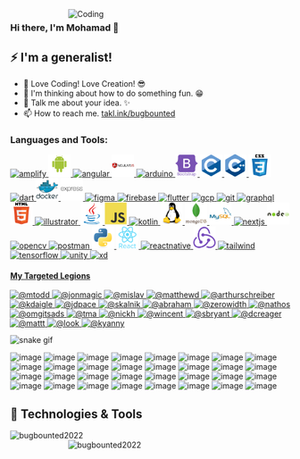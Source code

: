 <img align="right" alt="Coding" width="400" src="https://raw.githubusercontent.com/bugbounted2022/bugbounted2022/master/final2.gif">

### Hi there, I'm Mohamad 👋

## ⚡ I'm a generalist!

- 🌈 Love Coding! Love Creation! 😎
- 🤔 I'm thinking about how to do something fun. 😁
- 💬 Talk me about your idea. ✨ 
- 📫 How to reach me. [takl.ink/bugbounted](https://takl.ink/bugbounted)

<h3 align="left">Languages and Tools:</h3>
<p align="left"> <a href="https://aws.amazon.com/amplify/" target="_blank" rel="noreferrer"> <img src="https://docs.amplify.aws/assets/logo-dark.svg" alt="amplify" width="40" height="40"/> </a> <a href="https://developer.android.com" target="_blank" rel="noreferrer"> <img src="https://raw.githubusercontent.com/devicons/devicon/master/icons/android/android-original-wordmark.svg" alt="android" width="40" height="40"/> </a> <a href="https://angular.io" target="_blank" rel="noreferrer"> <img src="https://angular.io/assets/images/logos/angular/angular.svg" alt="angular" width="40" height="40"/> </a> <a href="https://angular.io" target="_blank" rel="noreferrer"> <img src="https://raw.githubusercontent.com/devicons/devicon/master/icons/angularjs/angularjs-original-wordmark.svg" alt="angularjs" width="40" height="40"/> </a> <a href="https://www.arduino.cc/" target="_blank" rel="noreferrer"> <img src="https://cdn.worldvectorlogo.com/logos/arduino-1.svg" alt="arduino" width="40" height="40"/> </a> <a href="https://getbootstrap.com" target="_blank" rel="noreferrer"> <img src="https://raw.githubusercontent.com/devicons/devicon/master/icons/bootstrap/bootstrap-plain-wordmark.svg" alt="bootstrap" width="40" height="40"/> </a> <a href="https://www.cprogramming.com/" target="_blank" rel="noreferrer"> <img src="https://raw.githubusercontent.com/devicons/devicon/master/icons/c/c-original.svg" alt="c" width="40" height="40"/> </a> <a href="https://www.w3schools.com/cpp/" target="_blank" rel="noreferrer"> <img src="https://raw.githubusercontent.com/devicons/devicon/master/icons/cplusplus/cplusplus-original.svg" alt="cplusplus" width="40" height="40"/> </a> <a href="https://www.w3schools.com/css/" target="_blank" rel="noreferrer"> <img src="https://raw.githubusercontent.com/devicons/devicon/master/icons/css3/css3-original-wordmark.svg" alt="css3" width="40" height="40"/> </a> <a href="https://dart.dev" target="_blank" rel="noreferrer"> <img src="https://www.vectorlogo.zone/logos/dartlang/dartlang-icon.svg" alt="dart" width="40" height="40"/> </a> <a href="https://www.docker.com/" target="_blank" rel="noreferrer"> <img src="https://raw.githubusercontent.com/devicons/devicon/master/icons/docker/docker-original-wordmark.svg" alt="docker" width="40" height="40"/> </a> <a href="https://expressjs.com" target="_blank" rel="noreferrer"> <img src="https://raw.githubusercontent.com/devicons/devicon/master/icons/express/express-original-wordmark.svg" alt="express" width="40" height="40"/> </a> <a href="https://www.figma.com/" target="_blank" rel="noreferrer"> <img src="https://www.vectorlogo.zone/logos/figma/figma-icon.svg" alt="figma" width="40" height="40"/> </a> <a href="https://firebase.google.com/" target="_blank" rel="noreferrer"> <img src="https://www.vectorlogo.zone/logos/firebase/firebase-icon.svg" alt="firebase" width="40" height="40"/> </a> <a href="https://flutter.dev" target="_blank" rel="noreferrer"> <img src="https://www.vectorlogo.zone/logos/flutterio/flutterio-icon.svg" alt="flutter" width="40" height="40"/> </a> <a href="https://cloud.google.com" target="_blank" rel="noreferrer"> <img src="https://www.vectorlogo.zone/logos/google_cloud/google_cloud-icon.svg" alt="gcp" width="40" height="40"/> </a> <a href="https://git-scm.com/" target="_blank" rel="noreferrer"> <img src="https://www.vectorlogo.zone/logos/git-scm/git-scm-icon.svg" alt="git" width="40" height="40"/> </a> <a href="https://graphql.org" target="_blank" rel="noreferrer"> <img src="https://www.vectorlogo.zone/logos/graphql/graphql-icon.svg" alt="graphql" width="40" height="40"/> </a> <a href="https://www.w3.org/html/" target="_blank" rel="noreferrer"> <img src="https://raw.githubusercontent.com/devicons/devicon/master/icons/html5/html5-original-wordmark.svg" alt="html5" width="40" height="40"/> </a> <a href="https://www.adobe.com/in/products/illustrator.html" target="_blank" rel="noreferrer"> <img src="https://www.vectorlogo.zone/logos/adobe_illustrator/adobe_illustrator-icon.svg" alt="illustrator" width="40" height="40"/> </a> <a href="https://www.java.com" target="_blank" rel="noreferrer"> <img src="https://raw.githubusercontent.com/devicons/devicon/master/icons/java/java-original.svg" alt="java" width="40" height="40"/> </a> <a href="https://developer.mozilla.org/en-US/docs/Web/JavaScript" target="_blank" rel="noreferrer"> <img src="https://raw.githubusercontent.com/devicons/devicon/master/icons/javascript/javascript-original.svg" alt="javascript" width="40" height="40"/> </a> <a href="https://kotlinlang.org" target="_blank" rel="noreferrer"> <img src="https://www.vectorlogo.zone/logos/kotlinlang/kotlinlang-icon.svg" alt="kotlin" width="40" height="40"/> </a> <a href="https://www.linux.org/" target="_blank" rel="noreferrer"> <img src="https://raw.githubusercontent.com/devicons/devicon/master/icons/linux/linux-original.svg" alt="linux" width="40" height="40"/> </a> <a href="https://www.mongodb.com/" target="_blank" rel="noreferrer"> <img src="https://raw.githubusercontent.com/devicons/devicon/master/icons/mongodb/mongodb-original-wordmark.svg" alt="mongodb" width="40" height="40"/> </a> <a href="https://www.mysql.com/" target="_blank" rel="noreferrer"> <img src="https://raw.githubusercontent.com/devicons/devicon/master/icons/mysql/mysql-original-wordmark.svg" alt="mysql" width="40" height="40"/> </a> <a href="https://nextjs.org/" target="_blank" rel="noreferrer"> <img src="https://cdn.worldvectorlogo.com/logos/nextjs-2.svg" alt="nextjs" width="40" height="40"/> </a> <a href="https://nodejs.org" target="_blank" rel="noreferrer"> <img src="https://raw.githubusercontent.com/devicons/devicon/master/icons/nodejs/nodejs-original-wordmark.svg" alt="nodejs" width="40" height="40"/> </a> <a href="https://opencv.org/" target="_blank" rel="noreferrer"> <img src="https://www.vectorlogo.zone/logos/opencv/opencv-icon.svg" alt="opencv" width="40" height="40"/> </a> <a href="https://postman.com" target="_blank" rel="noreferrer"> <img src="https://www.vectorlogo.zone/logos/getpostman/getpostman-icon.svg" alt="postman" width="40" height="40"/> </a> <a href="https://www.python.org" target="_blank" rel="noreferrer"> <img src="https://raw.githubusercontent.com/devicons/devicon/master/icons/python/python-original.svg" alt="python" width="40" height="40"/> </a> <a href="https://reactjs.org/" target="_blank" rel="noreferrer"> <img src="https://raw.githubusercontent.com/devicons/devicon/master/icons/react/react-original-wordmark.svg" alt="react" width="40" height="40"/> </a> <a href="https://reactnative.dev/" target="_blank" rel="noreferrer"> <img src="https://reactnative.dev/img/header_logo.svg" alt="reactnative" width="40" height="40"/> </a> <a href="https://redux.js.org" target="_blank" rel="noreferrer"> <img src="https://raw.githubusercontent.com/devicons/devicon/master/icons/redux/redux-original.svg" alt="redux" width="40" height="40"/> </a> <a href="https://tailwindcss.com/" target="_blank" rel="noreferrer"> <img src="https://www.vectorlogo.zone/logos/tailwindcss/tailwindcss-icon.svg" alt="tailwind" width="40" height="40"/> </a> <a href="https://www.tensorflow.org" target="_blank" rel="noreferrer"> <img src="https://www.vectorlogo.zone/logos/tensorflow/tensorflow-icon.svg" alt="tensorflow" width="40" height="40"/> </a> <a href="https://unity.com/" target="_blank" rel="noreferrer"> <img src="https://www.vectorlogo.zone/logos/unity3d/unity3d-icon.svg" alt="unity" width="40" height="40"/> </a> <a href="https://www.adobe.com/products/xd.html" target="_blank" rel="noreferrer"> <img src="https://cdn.worldvectorlogo.com/logos/adobe-xd.svg" alt="xd" width="40" height="40"/> </a> </p>

<div class="mb-3 pb-3" style="font-family: var(--font), sans-serif; letter-spacing: 0px;">
    <div style="font-family: var(--font), sans-serif; letter-spacing: 0px;">
      <a class="d-block color-fg-default" href="/orgs/github/people" data-ga-click="Orgs, go to people, location:profile people module; text:People" style="font-family: var(--font), sans-serif; letter-spacing: 0px;">
        <h4 class="f4 text-normal mb-3" style="font-family: var(--font), sans-serif; letter-spacing: 0px;">My Targeted Legions </h4>
      </a>
      <div class="clearfix d-flex flex-wrap" style="margin: -1px; font-family: var(--font), sans-serif; letter-spacing: 0px;">
          <a class="member-avatar" data-ga-click="Orgs, go to person, location:profile people module; text:username" data-hovercard-type="user" data-hovercard-url="/users/mtodd/hovercard" data-octo-click="hovercard-link-click" data-octo-dimensions="link_type:self" href="https://github.com/mtodd" style="font-family: var(--font), sans-serif; letter-spacing: 0px;">
            <img class="avatar avatar-user" src="https://avatars.githubusercontent.com/u/182?s=70&amp;v=4" width="35" height="35" alt="@mtodd">
</a>          <a class="member-avatar" data-ga-click="Orgs, go to person, location:profile people module; text:username" data-hovercard-type="user" data-hovercard-url="/users/jonmagic/hovercard" data-octo-click="hovercard-link-click" data-octo-dimensions="link_type:self" href="https://github.com/jonmagic" style="font-family: var(--font), sans-serif; letter-spacing: 0px;">
            <img class="avatar avatar-user" src="https://avatars.githubusercontent.com/u/623?s=70&amp;v=4" width="35" height="35" alt="@jonmagic">
</a>          <a class="member-avatar" data-ga-click="Orgs, go to person, location:profile people module; text:username" data-hovercard-type="user" data-hovercard-url="/users/mislav/hovercard" data-octo-click="hovercard-link-click" data-octo-dimensions="link_type:self" href="https://github.com/mislav" style="font-family: var(--font), sans-serif; letter-spacing: 0px;">
            <img class="avatar avatar-user" src="https://avatars.githubusercontent.com/u/887?s=70&amp;v=4" width="35" height="35" alt="@mislav">
</a>          <a class="member-avatar" data-ga-click="Orgs, go to person, location:profile people module; text:username" data-hovercard-type="user" data-hovercard-url="/users/matthewd/hovercard" data-octo-click="hovercard-link-click" data-octo-dimensions="link_type:self" href="https://github.com/matthewd" style="font-family: var(--font), sans-serif; letter-spacing: 0px;">
            <img class="avatar avatar-user" src="https://avatars.githubusercontent.com/u/1034?s=70&amp;v=4" width="35" height="35" alt="@matthewd">
</a>          <a class="member-avatar" data-ga-click="Orgs, go to person, location:profile people module; text:username" data-hovercard-type="user" data-hovercard-url="/users/arthurschreiber/hovercard" data-octo-click="hovercard-link-click" data-octo-dimensions="link_type:self" href="https://github.com/arthurschreiber" style="font-family: var(--font), sans-serif; letter-spacing: 0px;">
            <img class="avatar avatar-user" src="https://avatars.githubusercontent.com/u/2195?s=70&amp;v=4" width="35" height="35" alt="@arthurschreiber">
</a>          <a class="member-avatar" data-ga-click="Orgs, go to person, location:profile people module; text:username" data-hovercard-type="user" data-hovercard-url="/users/kdaigle/hovercard" data-octo-click="hovercard-link-click" data-octo-dimensions="link_type:self" href="https://github.com/kdaigle" style="font-family: var(--font), sans-serif; letter-spacing: 0px;">
            <img class="avatar avatar-user" src="https://avatars.githubusercontent.com/u/2501?s=70&amp;v=4" width="35" height="35" alt="@kdaigle">
</a>          <a class="member-avatar" data-ga-click="Orgs, go to person, location:profile people module; text:username" data-hovercard-type="user" data-hovercard-url="/users/jdpace/hovercard" data-octo-click="hovercard-link-click" data-octo-dimensions="link_type:self" href="https://github.com/jdpace" style="font-family: var(--font), sans-serif; letter-spacing: 0px;">
            <img class="avatar avatar-user" src="https://avatars.githubusercontent.com/u/2513?s=70&amp;v=4" width="35" height="35" alt="@jdpace">
</a>          <a class="member-avatar" data-ga-click="Orgs, go to person, location:profile people module; text:username" data-hovercard-type="user" data-hovercard-url="/users/skalnik/hovercard" data-octo-click="hovercard-link-click" data-octo-dimensions="link_type:self" href="https://github.com/skalnik" style="font-family: var(--font), sans-serif; letter-spacing: 0px;">
            <img class="avatar avatar-user" src="https://avatars.githubusercontent.com/u/2546?s=70&amp;v=4" width="35" height="35" alt="@skalnik">
</a>          <a class="member-avatar" data-ga-click="Orgs, go to person, location:profile people module; text:username" data-hovercard-type="user" data-hovercard-url="/users/abraham/hovercard" data-octo-click="hovercard-link-click" data-octo-dimensions="link_type:self" href="https://github.com/abraham" style="font-family: var(--font), sans-serif; letter-spacing: 0px;">
            <img class="avatar avatar-user" src="https://avatars.githubusercontent.com/u/3341?s=70&amp;v=4" width="35" height="35" alt="@abraham">
</a>          <a class="member-avatar" data-ga-click="Orgs, go to person, location:profile people module; text:username" data-hovercard-type="user" data-hovercard-url="/users/zerowidth/hovercard" data-octo-click="hovercard-link-click" data-octo-dimensions="link_type:self" href="https://github.com/zerowidth" style="font-family: var(--font), sans-serif; letter-spacing: 0px;">
            <img class="avatar avatar-user" src="https://avatars.githubusercontent.com/u/3999?s=70&amp;v=4" width="35" height="35" alt="@zerowidth">
</a>          <a class="member-avatar" data-ga-click="Orgs, go to person, location:profile people module; text:username" data-hovercard-type="user" data-hovercard-url="/users/nathos/hovercard" data-octo-click="hovercard-link-click" data-octo-dimensions="link_type:self" href="https://github.com/nathos" style="font-family: var(--font), sans-serif; letter-spacing: 0px;">
            <img class="avatar avatar-user" src="https://avatars.githubusercontent.com/u/4215?s=70&amp;v=4" width="35" height="35" alt="@nathos">
</a>          <a class="member-avatar" data-ga-click="Orgs, go to person, location:profile people module; text:username" data-hovercard-type="user" data-hovercard-url="/users/omgitsads/hovercard" data-octo-click="hovercard-link-click" data-octo-dimensions="link_type:self" href="https://github.com/omgitsads" style="font-family: var(--font), sans-serif; letter-spacing: 0px;">
            <img class="avatar avatar-user" src="https://avatars.githubusercontent.com/u/4619?s=70&amp;v=4" width="35" height="35" alt="@omgitsads">
</a>          <a class="member-avatar" data-ga-click="Orgs, go to person, location:profile people module; text:username" data-hovercard-type="user" data-hovercard-url="/users/tma/hovercard" data-octo-click="hovercard-link-click" data-octo-dimensions="link_type:self" href="https://github.com/tma" style="font-family: var(--font), sans-serif; letter-spacing: 0px;">
            <img class="avatar avatar-user" src="https://avatars.githubusercontent.com/u/4719?s=70&amp;v=4" width="35" height="35" alt="@tma">
</a>          <a class="member-avatar" data-ga-click="Orgs, go to person, location:profile people module; text:username" data-hovercard-type="user" data-hovercard-url="/users/nickh/hovercard" data-octo-click="hovercard-link-click" data-octo-dimensions="link_type:self" href="https://github.com/nickh" style="font-family: var(--font), sans-serif; letter-spacing: 0px;">
            <img class="avatar avatar-user" src="https://avatars.githubusercontent.com/u/6218?s=70&amp;v=4" width="35" height="35" alt="@nickh">
</a>          <a class="member-avatar" data-ga-click="Orgs, go to person, location:profile people module; text:username" data-hovercard-type="user" data-hovercard-url="/users/wincent/hovercard" data-octo-click="hovercard-link-click" data-octo-dimensions="link_type:self" href="https://github.com/wincent" style="font-family: var(--font), sans-serif; letter-spacing: 0px;">
            <img class="avatar avatar-user" src="https://avatars.githubusercontent.com/u/7074?s=70&amp;v=4" width="35" height="35" alt="@wincent">
</a>          <a class="member-avatar" data-ga-click="Orgs, go to person, location:profile people module; text:username" data-hovercard-type="user" data-hovercard-url="/users/sbryant/hovercard" data-octo-click="hovercard-link-click" data-octo-dimensions="link_type:self" href="https://github.com/sbryant" style="font-family: var(--font), sans-serif; letter-spacing: 0px;">
            <img class="avatar avatar-user" src="https://avatars.githubusercontent.com/u/7492?s=70&amp;v=4" width="35" height="35" alt="@sbryant">
</a>          <a class="member-avatar" data-ga-click="Orgs, go to person, location:profile people module; text:username" data-hovercard-type="user" data-hovercard-url="/users/dcreager/hovercard" data-octo-click="hovercard-link-click" data-octo-dimensions="link_type:self" href="https://github.com/dcreager" style="font-family: var(--font), sans-serif; letter-spacing: 0px;">
            <img class="avatar avatar-user" src="https://avatars.githubusercontent.com/u/7499?s=70&amp;v=4" width="35" height="35" alt="@dcreager">
</a>          <a class="member-avatar" data-ga-click="Orgs, go to person, location:profile people module; text:username" data-hovercard-type="user" data-hovercard-url="/users/mattt/hovercard" data-octo-click="hovercard-link-click" data-octo-dimensions="link_type:self" href="https://github.com/mattt" style="font-family: var(--font), sans-serif; letter-spacing: 0px;">
            <img class="avatar avatar-user" src="https://avatars.githubusercontent.com/u/7659?s=70&amp;v=4" width="35" height="35" alt="@mattt">
</a>          <a class="member-avatar" data-ga-click="Orgs, go to person, location:profile people module; text:username" data-hovercard-type="user" data-hovercard-url="/users/look/hovercard" data-octo-click="hovercard-link-click" data-octo-dimensions="link_type:self" href="https://github.com/look" style="font-family: var(--font), sans-serif; letter-spacing: 0px;">
            <img class="avatar avatar-user" src="https://avatars.githubusercontent.com/u/10186?s=70&amp;v=4" width="35" height="35" alt="@look">
</a>          <a class="member-avatar" data-ga-click="Orgs, go to person, location:profile people module; text:username" data-hovercard-type="user" data-hovercard-url="/users/kyanny/hovercard" data-octo-click="hovercard-link-click" data-octo-dimensions="link_type:self" href="https://github.com/kyanny" style="font-family: var(--font), sans-serif; letter-spacing: 0px;">
            <img class="avatar avatar-user" src="https://avatars.githubusercontent.com/u/10515?s=70&amp;v=4" width="35" height="35" alt="@kyanny">
</a>
      </div>
        <div data-view-component="true" class="mt-2" style="font-family: var(--font), sans-serif; letter-spacing: 0px;">
      </div>    </div>
  </div>

![snake gif](https://github.com/bugbounted2022/bugbounted2022/blob/output/github-contribution-grid-snake-dark.svg)

![image](https://img.shields.io/badge/Google%20Analytics-E37400?style=for-the-badge&logo=google%20analytics&logoColor=white)
![image](https://img.shields.io/badge/TensorFlow-FF6F00?style=for-the-badge&logo=tensorflow&logoColor=white)
![image](https://img.shields.io/badge/hyperledger-2F3134?style=for-the-badge&logo=hyperledger&logoColor=white)
![image](https://img.shields.io/badge/GeeksforGeeks-298D46?style=for-the-badge&logo=geeksforgeeks&logoColor=white)
![image](https://img.shields.io/badge/Ghost-000?style=for-the-badge&logo=ghost&logoColor=yellow)
![image](https://img.shields.io/badge/Joomla-5091CD?style=for-the-badge&logo=joomla&logoColor=white)
![image](https://img.shields.io/badge/Medium-12100E?style=for-the-badge&logo=medium&logoColor=white)
![image](https://img.shields.io/badge/Wordpress-21759B?style=for-the-badge&logo=wordpress&logoColor=white)
![image](https://img.shields.io/badge/Gmail-D14836?style=for-the-badge&logo=gmail&logoColor=white)
![image](https://img.shields.io/badge/icq_new-black?style=for-the-badge&logo=icq&logolColor=42F425)
![image](https://img.shields.io/badge/ProtonMail-8B89CC?style=for-the-badge&logo=protonmail&logoColor=white)
![image](https://img.shields.io/badge/Telegram-2CA5E0?style=for-the-badge&logo=telegram&logoColor=white)
![image](https://img.shields.io/badge/Amazon_AWS-FF9900?style=for-the-badge&logo=amazonaws&logoColor=white)
![image](https://img.shields.io/badge/Cloudflare-F38020?style=for-the-badge&logo=Cloudflare&logoColor=white)
![image](https://img.shields.io/badge/Digital_Ocean-0080FF?style=for-the-badge&logo=DigitalOcean&logoColor=white)
![image](https://img.shields.io/badge/GitHub_Actions-2088FF?style=for-the-badge&logo=github-actions&logoColor=white)
![image](https://img.shields.io/badge/Glitch-2800ff?style=for-the-badge&logo=glitch&logoColor=white)
![image](https://img.shields.io/badge/Heroku-430098?style=for-the-badge&logo=heroku&logoColor=white)
![image](https://img.shields.io/badge/Linode-00A95C?style=for-the-badge&logo=Linode&logoColor=white)
![image](https://img.shields.io/badge/mix%20cloud-5000ff?style=for-the-badge&logo=mixcloud&logoColor=white)
![image](https://img.shields.io/badge/Netlify-00C7B7?style=for-the-badge&logo=netlify&logoColor=white)
![image](https://img.shields.io/badge/Salesforce-00A1E0?style=for-the-badge&logo=Salesforce&logoColor=white)
![image](https://img.shields.io/badge/Twilio-F22F46?style=for-the-badge&logo=Twilio&logoColor=white)
![image](https://img.shields.io/badge/upcloud-7B00FF?style=for-the-badge&logo=upcloud&logoColor=white)
![image](https://img.shields.io/badge/Vercel-000000?style=for-the-badge&logo=vercel&logoColor=white)
![image](https://img.shields.io/badge/Bitcoin-000000?style=for-the-badge&logo=bitcoin&logoColor=white)
![image](https://img.shields.io/badge/Binance-FCD535?style=for-the-badge&logo=binance&logoColor=white)
![image](https://img.shields.io/badge/Ethereum-3C3C3D?style=for-the-badge&logo=Ethereum&logoColor=white)
![image](https://img.shields.io/badge/MongoDB-4EA94B?style=for-the-badge&logo=mongodb&logoColor=white)
![image](https://img.shields.io/badge/MySQL-005C84?style=for-the-badge&logo=mysql&logoColor=white)
![image](https://img.shields.io/badge/PostgreSQL-316192?style=for-the-badge&logo=postgresql&logoColor=white)
![image](https://img.shields.io/badge/redis-%23DD0031.svg?&style=for-the-badge&logo=redis&logoColor=white)


## 🔧 Technologies & Tools

<p><img align="left" src="https://github-readme-stats.vercel.app/api?username=bugbounted2022&show_icons=true&locale=en&theme=tokyonight" width="400" alt="bugbounted2022" /></p>
<p><img align="right" src="https://github-readme-streak-stats.herokuapp.com/?user=bugbounted2022&theme=tokyonight" width="400" alt="bugbounted2022" /></p>




